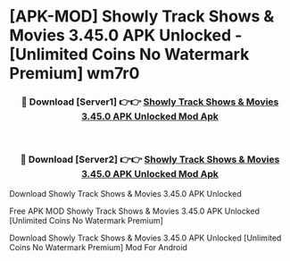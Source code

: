 # [APK-MOD] Showly  Track Shows & Movies 3.45.0 APK Unlocked - [Unlimited Coins No Watermark Premium] wm7r0



<div align="center">
<h3>🔴 Download [Server1] 👉👉 <a href="https://momento.my/?title=Showly__Track_Shows_&_Movies_3.45.0_APK_Unlocked">Showly  Track Shows & Movies 3.45.0 APK Unlocked Mod Apk</a></h3><br>

<h3>🔴 Download [Server2] 👉👉 <a href="https://momento.my/?title=Showly__Track_Shows_&_Movies_3.45.0_APK_Unlocked">Showly  Track Shows & Movies 3.45.0 APK Unlocked Mod Apk</a></h3>
</div>



Download Showly  Track Shows & Movies 3.45.0 APK Unlocked 

Free APK MOD Showly  Track Shows & Movies 3.45.0 APK Unlocked [Unlimited Coins No Watermark Premium]

Download Showly  Track Shows & Movies 3.45.0 APK Unlocked [Unlimited Coins No Watermark Premium] Mod For Android
